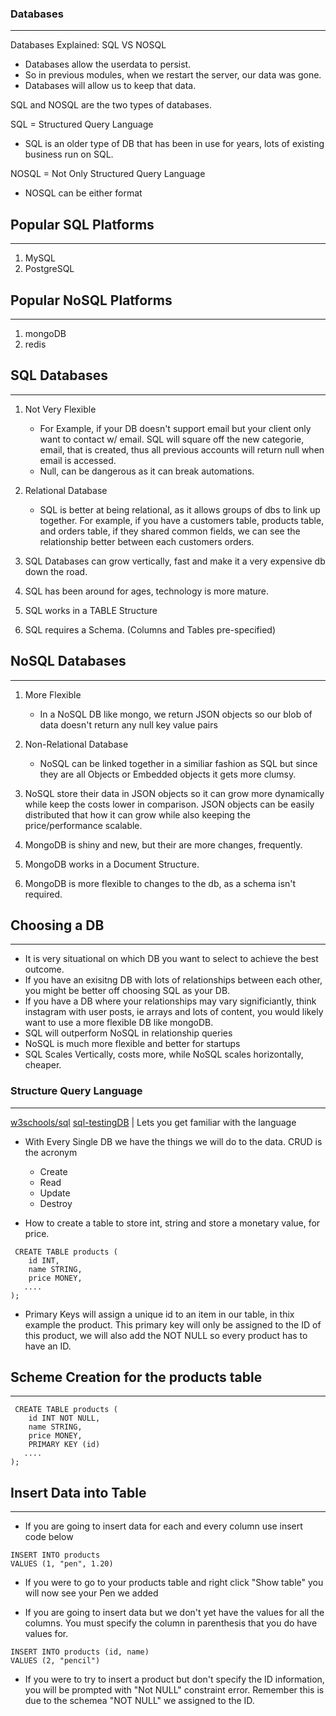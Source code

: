 ### Databases
---

Databases Explained: SQL VS NOSQL

- Databases allow the userdata to persist.
- So in previous modules, when we restart the server, our data was gone.
- Databases will allow us to keep that data.


SQL and NOSQL are the two types of databases.

SQL = Structured Query Language

- SQL is an older type of DB that has been in use for years, lots of existing business run on SQL.


NOSQL =  Not Only Structured Query Language

- NOSQL can be either format


## Popular SQL Platforms 
---

1. MySQL
2. PostgreSQL

## Popular NoSQL Platforms 
---

1. mongoDB
2. redis


## SQL Databases
---

1. Not Very Flexible
    - For Example, if your DB doesn't support email but your client only want to contact w/ email. SQL will square off the new categorie, email, that is created, thus all previous accounts will return null when email is accessed.
    - Null, can be dangerous as it can break automations.

2. Relational Database 
    - SQL is better at being relational, as it allows groups of dbs to link up together. For example, if you have a customers table, products table, and orders table, if they shared common fields, we can see the relationship better between each customers orders.

3. SQL Databases can grow vertically, fast and make it a very expensive db down the road.

4. SQL has been around for ages, technology is more mature.

5. SQL works in a TABLE Structure

6. SQL requires a Schema. (Columns and Tables pre-specified)




## NoSQL Databases
---

1. More Flexible
    - In a NoSQL DB like mongo, we return JSON objects so our blob of data doesn't return any null key value pairs

2. Non-Relational Database 
    - NoSQL can be linked together in a similiar fashion as SQL but since they are all Objects or Embedded objects it gets more clumsy.

3. NoSQL store their data in JSON objects so it can grow more dynamically while keep the costs lower in comparison. JSON objects can be easily distributed that how it can grow while also keeping the price/performance scalable.

4. MongoDB is shiny and new, but their are more changes, frequently.

5. MongoDB works in a Document Structure.

6. MongoDB is more flexible to changes to the db, as a schema isn't required.


## Choosing a DB
---

- It is very situational on which DB you want to select to achieve the best outcome.
- If you have an exisitng DB with lots of relationships between each other, you might be better off choosing SQL as your DB.
- If you have a DB where your relationships may vary significiantly, think instagram with user posts, ie arrays and lots of content,  you would likely want to use a more flexible DB like mongoDB.
- SQL will outperform NoSQL in relationship queries
- NoSQL is much more flexible and better for startups
- SQL Scales Vertically, costs more, while NoSQL scales horizontally, cheaper.


### Structure Query Language
---

[w3schools/sql](w3schools.com/sql)
[sql-testingDB](https://sqliteonline.com/)  | Lets you get familiar with the language

- With Every Single DB we have the things we will do to the data. CRUD is the acronym
    - Create
    - Read
    - Update
    - Destroy
    
- How to create a table to store int, string and store a monetary value, for price.
```
 CREATE TABLE products (
    id INT,
    name STRING,
    price MONEY,
   ....
);

```

- Primary Keys will assign a unique id to an item in our table, in thix example the product. This primary key will only be assigned to the ID of this product, we will also add the NOT NULL so every product has to have an ID.

## Scheme Creation for the products table
---
```
 CREATE TABLE products (
    id INT NOT NULL,
    name STRING,
    price MONEY,
    PRIMARY KEY (id)
   ....
);

```

## Insert Data into Table
---

- If you are going to insert data for each and every column use insert code below

```
INSERT INTO products
VALUES (1, "pen", 1.20)

```

- If you were to go to your products table and right click "Show table" you will now see your Pen we added


- If you are going to insert data but we don't yet have the values for all the columns. You must specify the column in parenthesis that you do have values for.

```
INSERT INTO products (id, name)
VALUES (2, "pencil")

```

- If you were to try to insert a product but don't specify the ID information, you will be prompted with "Not NULL" constraint error. Remember this is due to the schemea "NOT NULL" we assigned to the ID.